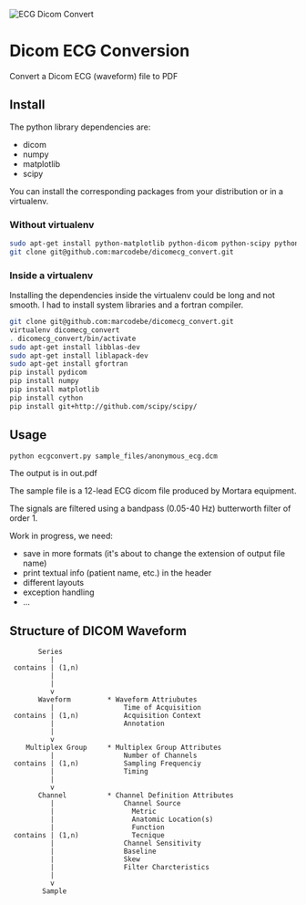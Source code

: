 [logo]: https://raw.github.com/marcodebe/dicomecg_convert/master/images/logo.png
![ECG Dicom Convert][logo]

Dicom ECG Conversion
====================
Convert a Dicom ECG (waveform) file to PDF

Install
-------
The python library dependencies are:
* dicom
* numpy
* matplotlib
* scipy

You can install the corresponding packages from your distribution or in a virtualenv.

### Without virtualenv
```bash
sudo apt-get install python-matplotlib python-dicom python-scipy python-numpy
git clone git@github.com:marcodebe/dicomecg_convert.git
```

### Inside a virtualenv

Installing the dependencies inside the virtualenv could be long and not smooth.
I had to install system libraries and a fortran compiler.

```bash
git clone git@github.com:marcodebe/dicomecg_convert.git
virtualenv dicomecg_convert
. dicomecg_convert/bin/activate
sudo apt-get install libblas-dev
sudo apt-get install liblapack-dev 
sudo apt-get install gfortran
pip install pydicom
pip install numpy
pip install matplotlib
pip install cython
pip install git+http://github.com/scipy/scipy/
```

Usage
-----
```bash
python ecgconvert.py sample_files/anonymous_ecg.dcm
```

The output is in out.pdf

The sample file is a 12-lead ECG dicom file produced by Mortara equipment.

The signals are filtered using a bandpass (0.05-40 Hz) butterworth filter of order 1.

Work in progress, we need:
 * save in more formats (it's about to change the extension of output file name)
 * print textual info (patient name, etc.) in the header
 * different layouts
 * exception handling
 * ...


Structure of DICOM Waveform
---------------------------
```
       Series
          |
 contains | (1,n)
          |
          |
          v
       Waveform         * Waveform Attriubutes
          |                 Time of Acquisition
 contains | (1,n)           Acquisition Context
          |                 Annotation
          |
          v
    Multiplex Group     * Multiplex Group Attributes
          |                 Number of Channels
 contains | (1,n)           Sampling Frequenciy
          |                 Timing
          |
          v
       Channel          * Channel Definition Attributes
          |                 Channel Source
          |                   Metric
          |                   Anatomic Location(s)
          |                   Function
 contains | (1,n)             Tecnique
          |                 Channel Sensitivity
          |                 Baseline
          |                 Skew
          |                 Filter Charcteristics
          |
          v
        Sample

```
